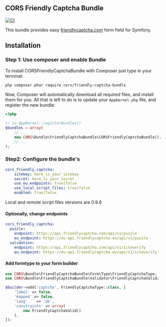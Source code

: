 CORS Friendly Captcha Bundle
--------

[![CI](https://github.com/cors-gmbh/friendly-captcha-bundle/actions/workflows/build.yml/badge.svg)](https://github.com/cors-gmbh/friendly-captcha-bundle/actions/workflows/build.yml)

This bundle provides easy [friendlycaptcha.com](https://www.friendlycaptcha.com) form field for Symfony.

## Installation

### Step 1: Use composer and enable Bundle

To install CORSFriendlyCaptchaBundle with Composer just type in your terminal:

```bash
php composer.phar require cors/friendly-captcha-bundle
```

Now, Composer will automatically download all required files, and install them
for you. All that is left to do is to update your ``AppKernel.php`` file, and
register the new bundle:

```php
<?php

// in AppKernel::registerBundles()
$bundles = array(
    // ...
    new CORS\Bundle\FriendlyCaptchaBundle\CORSFriendlyCaptchaBundle(),
    // ...
);
```

### Step2: Configure the bundle's

```yaml
cors_friendly_captcha:
    sitekey: here_is_your_sitekey
    secret: here_is_your_secret
    use_eu_endpoints: true|false
    use_local_script_files: true|false
    enabled: true|false
```
Local and remote script files versions are 0.9.8



#### Optionally, change endpoints

```yaml
cors_friendly_captcha:
  puzzle: 
    endpoint: https://api.friendlycaptcha.com/api/v1/puzzle
    eu_endpoint: https://eu-api.friendlycaptcha.eu/api/v1/puzzle
  validation: 
    endpoint: https://api.friendlycaptcha.com/api/v1/siteverify
    eu_endpoint: https://eu-api.friendlycaptcha.eu/api/v1/siteverify
```

#### Add formtype to your form builder

```php
use CORS\Bundle\FriendlyCaptchaBundle\Form\Type\FriendlyCaptchaType;
use CORS\Bundle\FriendlyCaptchaBundle\Validator\FriendlyCaptchaValid;

$builder->add('captcha', FriendlyCaptchaType::class, [
    'label' => false,
    'mapped' => false,
    'lang'    => 'de',
    'constraints' => array(
        new FriendlyCaptchaValid()
    ),
]);



```

